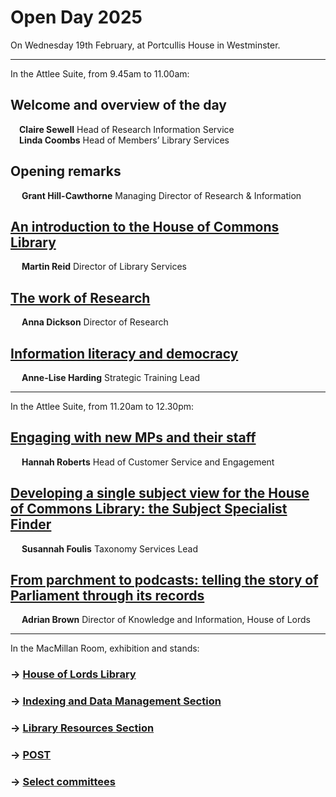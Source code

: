 <h1>
		Open Day 2025
</h1>

On Wednesday 19th February, at Portcullis House in Westminster.

---

In the Attlee Suite, from 9.45am to 11.00am:

## Welcome and overview of the day
&emsp;**Claire Sewell** Head of Research Information Service<br>
&emsp;**Linda Coombs** Head of Members’ Library Services

## Opening remarks
&emsp; **Grant Hill-Cawthorne** Managing Director of Research & Information

## [An introduction to the House of Commons Library](https://docs.google.com/presentation/d/14siW-xpKTgNtK2lUbviLOcTlRe4iwDQyKJzs_QBTF2g/edit?usp=sharing)
&emsp; **Martin Reid** Director of Library Services

## [The work of Research](https://docs.google.com/presentation/d/1fnTe4fv_vMwy1t5Hdw3VjYJa8Z3wGwuVR1_shDvPhiM/edit?usp=sharing)
&emsp; **Anna Dickson** Director of Research

## [Information literacy and democracy](https://docs.google.com/presentation/d/1CQbWhYFEPhWJwwEwUQ7qZf1nRUXTbM6NW0QftDmgsrM/edit?usp=sharing)
&emsp; **Anne-Lise Harding** Strategic Training Lead

---

In the Attlee Suite, from 11.20am to 12.30pm:

## [Engaging with new MPs and their staff](https://docs.google.com/presentation/d/1KR7ZM6au14VpspzJIzJnb7XN9W24PJ6IO_1Ss_Jdhvs/edit?usp=sharing)
&emsp; **Hannah Roberts** Head of Customer Service and Engagement

## [Developing a single subject view for the House of Commons Library: the Subject Specialist Finder](https://docs.google.com/presentation/d/1BblFwokh2ZpUsqhNIGHqhkT0TdQ0PYMWFf3pa2AJmMg/edit#slide=id.p1)
&emsp; **Susannah Foulis** Taxonomy Services Lead

## [From parchment to podcasts: telling the story of Parliament through its records](https://docs.google.com/presentation/d/1f_L63-M2aEiql2zLDrV9ubdCbchB8tnvQD_EpKeq0E8/edit?usp=sharing)
&emsp; **Adrian Brown** Director of Knowledge and Information, House of Lords

---
		
In the MacMillan Room, exhibition and stands:

### &rarr; [House of Lords Library](hllibrary)

### &rarr; [Indexing and Data Management Section](idms)

### &rarr; [Library Resources Section](lrs)

### &rarr; [POST](post)

### &rarr; [Select committees](selcomms)


